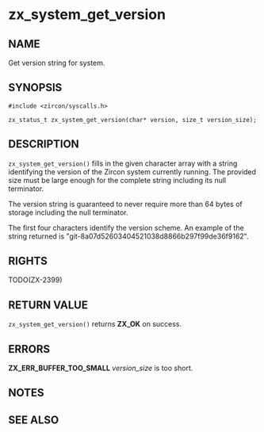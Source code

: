 # zx_system_get_version

## NAME

<!-- Updated by update-docs-from-abigen, do not edit. -->

Get version string for system.

## SYNOPSIS

<!-- Updated by update-docs-from-abigen, do not edit. -->

```
#include <zircon/syscalls.h>

zx_status_t zx_system_get_version(char* version, size_t version_size);
```

## DESCRIPTION

`zx_system_get_version()` fills in the given character array with a string
identifying the version of the Zircon system currently running.
The provided size must be large enough for the complete string
including its null terminator.

The version string is guaranteed to never require more than 64 bytes of storage
including the null terminator.

The first four characters identify the version scheme. An example of the string
returned is "git-8a07d52603404521038d8866b297f99de36f9162".

## RIGHTS

<!-- Updated by update-docs-from-abigen, do not edit. -->

TODO(ZX-2399)

## RETURN VALUE

`zx_system_get_version()` returns **ZX_OK** on success.

## ERRORS

**ZX_ERR_BUFFER_TOO_SMALL**  *version_size* is too short.

## NOTES

## SEE ALSO


